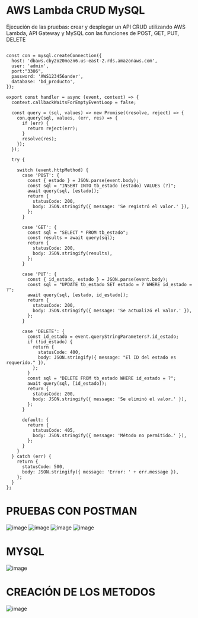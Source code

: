 # AWS Lambda CRUD MySQL
Ejecución de las pruebas:
crear y desplegar un API CRUD utilizando AWS Lambda, API Gateway y MySQL con las funciones de  POST, GET, PUT, DELETE





``` import mysql from 'mysql';

const con = mysql.createConnection({
  host: 'dbaws.cby2o20mozn6.us-east-2.rds.amazonaws.com',
  user: 'admin',
  port:"3306",
  password: 'AWS123456ander',
  database: 'bd_producto',
});

export const handler = async (event, context) => {
  context.callbackWaitsForEmptyEventLoop = false;

  const query = (sql, values) => new Promise((resolve, reject) => {
    con.query(sql, values, (err, res) => {
      if (err) {
        return reject(err);
      }
      resolve(res);
    });
  });

  try {

    switch (event.httpMethod) {
      case 'POST': {
        const { estado } = JSON.parse(event.body);
        const sql = "INSERT INTO tb_estado (estado) VALUES (?)";
        await query(sql, [estado]);
        return {
          statusCode: 200,
          body: JSON.stringify({ message: 'Se registró el valor.' }),
        };
      }

      case 'GET': {
        const sql = "SELECT * FROM tb_estado";
        const results = await query(sql);
        return {
          statusCode: 200,
          body: JSON.stringify(results),
        };
      }

      case 'PUT': {
        const { id_estado, estado } = JSON.parse(event.body);
        const sql = "UPDATE tb_estado SET estado = ? WHERE id_estado = ?";
        await query(sql, [estado, id_estado]);
        return {
          statusCode: 200,
          body: JSON.stringify({ message: 'Se actualizó el valor.' }),
        };
      }

      case 'DELETE': {
        const id_estado = event.queryStringParameters?.id_estado;
        if (!id_estado) {
          return {
            statusCode: 400,
            body: JSON.stringify({ message: "El ID del estado es requerido." }),
          };
        }
        const sql = "DELETE FROM tb_estado WHERE id_estado = ?";
        await query(sql, [id_estado]);
        return {
          statusCode: 200,
          body: JSON.stringify({ message: 'Se eliminó el valor.' }),
        };
      }

      default: {
        return {
          statusCode: 405,
          body: JSON.stringify({ message: 'Método no permitido.' }),
        };
      }
    }
  } catch (err) {
    return {
      statusCode: 500,
      body: JSON.stringify({ message: 'Error: ' + err.message }),
    };
  }
}; 

```
# PRUEBAS CON  POSTMAN

![image](https://github.com/user-attachments/assets/6790c4dd-d10a-4dec-95e3-67b69d30e1cc)
![image](https://github.com/user-attachments/assets/a475f779-4a2f-45a8-be12-3bdae84d84e3)
![image](https://github.com/user-attachments/assets/9559bc8b-2e4d-4baf-96b9-cb79c3776b19)
![image](https://github.com/user-attachments/assets/9e1fc6ec-295b-466c-a614-1e41e3f8f9f2)




# MYSQL
![image](https://github.com/user-attachments/assets/172938b4-303e-429f-9420-20c24c6435c4)

# CREACIÓN DE LOS METODOS
![image](https://github.com/user-attachments/assets/16490cd4-48bd-4dfe-a433-af94c15e4a7d)



